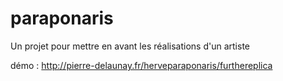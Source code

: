 # paraponaris  
Un projet pour mettre en avant les réalisations d'un artiste

démo : http://pierre-delaunay.fr/herveparaponaris/furthereplica
